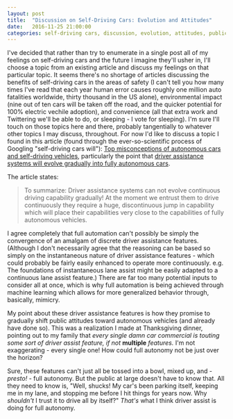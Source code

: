 ```yaml
---
layout: post
title:  "Discussion on Self-Driving Cars: Evolution and Attitudes"
date:   2016-11-25 21:00:00 
categories: self-driving cars, discussion, evolution, attitudes, public perception
---
```


I've decided that rather than try to enumerate in a single post all of my feelings on self-driving cars and the future I imagine they'll usher in, I'll choose a topic from an existing article and discuss my feelings on that particular topic. It seems there's no shortage of articles discussing the benefits of self-driving cars in the areas of safety (I can't tell you how many times I've read that each year human error causes roughly one million auto fatalities worldwide, thirty thousand in the US alone), environmental impact (nine out of ten cars will be taken off the road, and the quicker potential for 100% electric vechile adoption), and convenience (all that extra work and Twittering we'll be able to do, or sleeping - I vote for sleeping). I'm sure I'll touch on those topics here and there, probably tangentially to whatever other topics I may discuss, throughout. For now I'd like to discuss a topic I found in this article (found through the ever-so-scientific process of Googling "self-driving cars will"): [Top misconceptions of autonomous cars and self-driving vehicles](http://www.driverless-future.com/?page_id=774), particularly the point that [driver assistance systems will evolve gradually into fully autonomous cars](http://www.driverless-future.com/?page_id=774#gradual-evolution).

The article states:

> To summarize: Driver assistance systems can not evolve continuous driving capability gradually! At the moment we entrust them to drive continuously they require a huge, discontinuous jump in capability which will place their capabilities very close to the capabilities of fully autonomous vehicles.

I agree completely that full automation can't possibly be simply the convergence of an amalgam of discrete driver assistance features. (Although I don't necessarily agree that the reasoning can be based so simply on the instantaneous nature of driver assistance features - which could probably be fairly easily enhanced to operate more continuously. e.g. The foundations of instantaneous lane assist might be easily adapted to a continuous lane assist feature.) There are far too many potential inputs to consider all at once, which is why full automation is being achieved through machine learning which allows for more generalized behavior through, basically, mimicry.

My point about these driver assistance features is how they promise to gradually shift public attitudes toward autonomous vehicles (and already have done so). This was a realization I made at Thanksgiving dinner, pointing out to my family that *every single damn car commercial is touting some sort of driver assist feature, if not* **multiple** *features.* I'm not exaggerating - every single one! How could full autonomy not be just over the horizon? 

Sure, these features can't just all be tossed into a bowl, mixed up, and - *presto!* - full autonomy. But the public at large doesn't have to know that. All they need to know is, "Well, shucks! My car's been parking itself, keeping me in my lane, and stopping me before I hit things for years now. Why *shouldn't* I trust it to drive all by itself?" *That's* what I think driver assist is doing for full autonomy.
